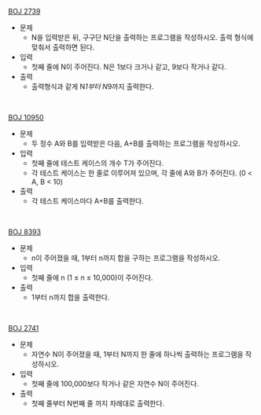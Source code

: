 [BOJ 2739](https://www.acmicpc.net/problem/2739)

- 문제
  - N을 입력받은 뒤, 구구단 N단을 출력하는 프로그램을 작성하시오. 출력 형식에 맞춰서 출력하면 된다.
- 입력
  - 첫째 줄에 N이 주어진다. N은 1보다 크거나 같고, 9보다 작거나 같다.
- 출력
  - 출력형식과 같게 N*1부터 N*9까지 출력한다.

<br>

[BOJ 10950](https://www.acmicpc.net/problem/10950)

- 문제
  - 두 정수 A와 B를 입력받은 다음, A+B를 출력하는 프로그램을 작성하시오.
- 입력
  - 첫째 줄에 테스트 케이스의 개수 T가 주어진다.
  - 각 테스트 케이스는 한 줄로 이루어져 있으며, 각 줄에 A와 B가 주어진다. (0 < A, B < 10)
- 출력
  - 각 테스트 케이스마다 A+B를 출력한다.

<br>

[BOJ 8393](https://www.acmicpc.net/problem/8393)

- 문제
  - n이 주어졌을 때, 1부터 n까지 합을 구하는 프로그램을 작성하시오.
- 입력
  - 첫째 줄에 n (1 ≤ n ≤ 10,000)이 주어진다.
- 출력
  - 1부터 n까지 합을 출력한다.

<br>

[BOJ 2741](https://www.acmicpc.net/problem/2741)

- 문제
  - 자연수 N이 주어졌을 때, 1부터 N까지 한 줄에 하나씩 출력하는 프로그램을 작성하시오.
- 입력
  - 첫째 줄에 100,000보다 작거나 같은 자연수 N이 주어진다.
- 출력
  - 첫째 줄부터 N번째 줄 까지 차례대로 출력한다.

